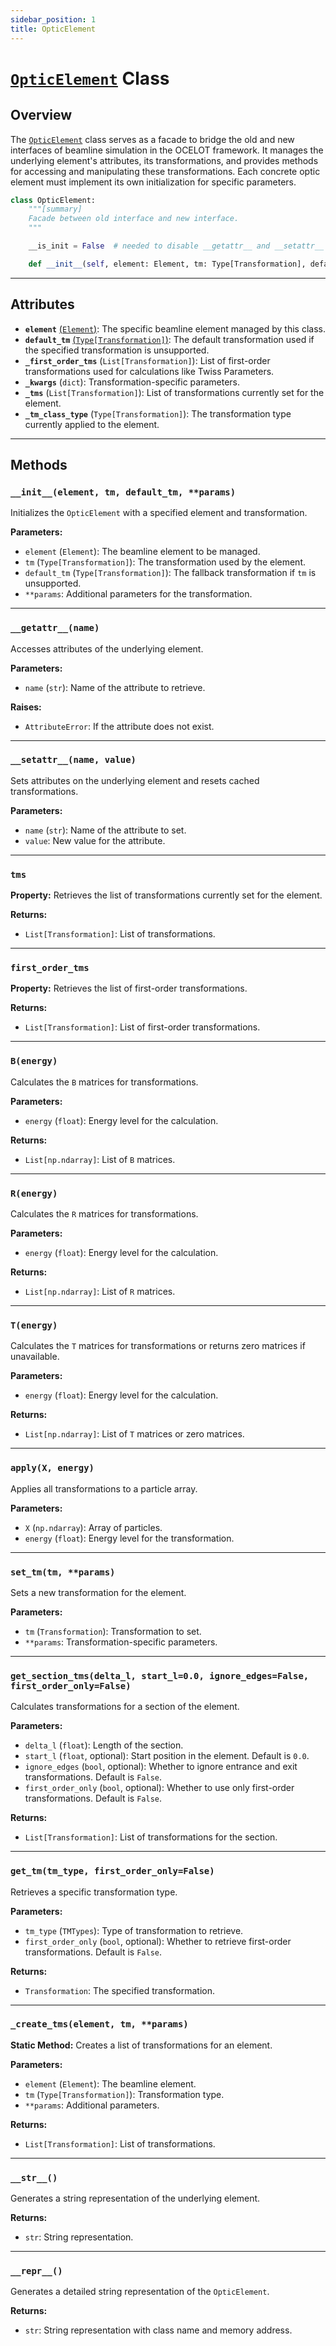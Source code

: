 ```yaml
---
sidebar_position: 1
title: OpticElement
---
```


# [`OpticElement`](https://github.com/ocelot-collab/ocelot/blob/master/ocelot/cpbd/elements/optic_element.py) Class

## Overview
The [`OpticElement`](https://github.com/ocelot-collab/ocelot/blob/master/ocelot/cpbd/elements/optic_element.py) class serves as a facade to bridge the old and new interfaces of beamline simulation in the OCELOT framework. It manages the underlying element's attributes, its transformations, and provides methods for accessing and manipulating these transformations. Each concrete optic element must implement its own initialization for specific parameters.


```python 
class OpticElement:
    """[summary]
    Facade between old interface and new interface.
    """

    __is_init = False  # needed to disable __getattr__ and __setattr__ until __init__ is executed

    def __init__(self, element: Element, tm: Type[Transformation], default_tm: Type[Transformation], **params) -> None:
```
---

## Attributes

- **`element`** [(`Element`)](element.md): The specific beamline element managed by this class.
- **`default_tm`** [(`Type[Transformation]`)](../trasfer-maps/transormation.md): The default transformation used if the specified transformation is unsupported.
- **`_first_order_tms`** (`List[Transformation]`): List of first-order transformations used for calculations like Twiss Parameters.
- **`_kwargs`** (`dict`): Transformation-specific parameters.
- **`_tms`** (`List[Transformation]`): List of transformations currently set for the element.
- **`_tm_class_type`** (`Type[Transformation]`): The transformation type currently applied to the element.

---

## Methods

### `__init__(element, tm, default_tm, **params)`
Initializes the `OpticElement` with a specified element and transformation.

**Parameters:**
- `element` (`Element`): The beamline element to be managed.
- `tm` (`Type[Transformation]`): The transformation used by the element.
- `default_tm` (`Type[Transformation]`): The fallback transformation if `tm` is unsupported.
- `**params`: Additional parameters for the transformation.

---

### `__getattr__(name)`
Accesses attributes of the underlying element.

**Parameters:**
- `name` (`str`): Name of the attribute to retrieve.

**Raises:**
- `AttributeError`: If the attribute does not exist.

---

### `__setattr__(name, value)`
Sets attributes on the underlying element and resets cached transformations.

**Parameters:**
- `name` (`str`): Name of the attribute to set.
- `value`: New value for the attribute.

---

### `tms`
**Property:** Retrieves the list of transformations currently set for the element.

**Returns:**
- `List[Transformation]`: List of transformations.

---

### `first_order_tms`
**Property:** Retrieves the list of first-order transformations.

**Returns:**
- `List[Transformation]`: List of first-order transformations.

---

### `B(energy)`
Calculates the `B` matrices for transformations.

**Parameters:**
- `energy` (`float`): Energy level for the calculation.

**Returns:**
- `List[np.ndarray]`: List of `B` matrices.

---

### `R(energy)`
Calculates the `R` matrices for transformations.

**Parameters:**
- `energy` (`float`): Energy level for the calculation.

**Returns:**
- `List[np.ndarray]`: List of `R` matrices.

---

### `T(energy)`
Calculates the `T` matrices for transformations or returns zero matrices if unavailable.

**Parameters:**
- `energy` (`float`): Energy level for the calculation.

**Returns:**
- `List[np.ndarray]`: List of `T` matrices or zero matrices.

---

### `apply(X, energy)`
Applies all transformations to a particle array.

**Parameters:**
- `X` (`np.ndarray`): Array of particles.
- `energy` (`float`): Energy level for the transformation.

---

### `set_tm(tm, **params)`
Sets a new transformation for the element.

**Parameters:**
- `tm` (`Transformation`): Transformation to set.
- `**params`: Transformation-specific parameters.

---

### `get_section_tms(delta_l, start_l=0.0, ignore_edges=False, first_order_only=False)`
Calculates transformations for a section of the element.

**Parameters:**
- `delta_l` (`float`): Length of the section.
- `start_l` (`float`, optional): Start position in the element. Default is `0.0`.
- `ignore_edges` (`bool`, optional): Whether to ignore entrance and exit transformations. Default is `False`.
- `first_order_only` (`bool`, optional): Whether to use only first-order transformations. Default is `False`.

**Returns:**
- `List[Transformation]`: List of transformations for the section.

---

### `get_tm(tm_type, first_order_only=False)`
Retrieves a specific transformation type.

**Parameters:**
- `tm_type` (`TMTypes`): Type of transformation to retrieve.
- `first_order_only` (`bool`, optional): Whether to retrieve first-order transformations. Default is `False`.

**Returns:**
- `Transformation`: The specified transformation.

---

### `_create_tms(element, tm, **params)`
**Static Method:** Creates a list of transformations for an element.

**Parameters:**
- `element` (`Element`): The beamline element.
- `tm` (`Type[Transformation]`): Transformation type.
- `**params`: Additional parameters.

**Returns:**
- `List[Transformation]`: List of transformations.

---

### `__str__()`
Generates a string representation of the underlying element.

**Returns:**
- `str`: String representation.

---

### `__repr__()`
Generates a detailed string representation of the `OpticElement`.

**Returns:**
- `str`: String representation with class name and memory address.